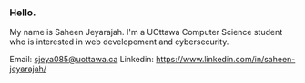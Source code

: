 ### Hello.

My name is Saheen Jeyarajah. I'm a UOttawa Computer Science student who is interested in web developement and cybersecurity.

Email: sjeya085@uottawa.ca
Linkedin: https://www.linkedin.com/in/saheen-jeyarajah/
